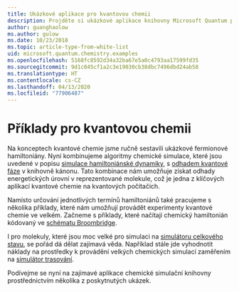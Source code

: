 ```yaml
---
title: Ukázkové aplikace pro kvantovou chemii
description: Projděte si ukázkové aplikace knihovny Microsoft Quantum pro chemii.
author: guanghaolow
ms.author: gulow
ms.date: 10/23/2018
ms.topic: article-type-from-white-list
uid: microsoft.quantum.chemistry.examples
ms.openlocfilehash: 5168fc8592d34a32ba67e5a0c4793aa17599fd35
ms.sourcegitcommit: 9d1c045cf1a2c3e19030cb38dbc7496dbd24ab58
ms.translationtype: HT
ms.contentlocale: cs-CZ
ms.lasthandoff: 04/13/2020
ms.locfileid: "77906487"
---
```

# <a name="quantum-chemistry-examples"></a>Příklady pro kvantovou chemii

Na konceptech kvantové chemie jsme ručně sestavili ukázkové fermionové hamiltoniány. Nyní kombinujeme algoritmy chemické simulace, které jsou uvedené v popisu [simulace hamiltoniánské dynamiky](xref:microsoft.quantum.libraries.standard.algorithms), s [odhadem kvantové fáze](xref:microsoft.quantum.libraries.characterization) v knihovně kánonu. Tato kombinace nám umožňuje získat odhady energetických úrovní v reprezentované molekule, což je jedna z klíčových aplikací kvantové chemie na kvantových počítačích. 

Namísto určování jednotlivých termínů hamiltoniánů také pracujeme s několika příklady, které nám umožňují provádět experimenty kvantové chemie ve velkém. Začneme s příklady, které načítají chemický hamiltonián kódovaný ve [schématu Broombridge](xref:microsoft.quantum.libraries.chemistry.schema.broombridge).

I pro molekuly, které jsou moc velké pro simulaci na [simulátoru celkového stavu](xref:microsoft.quantum.machines.full-state-simulator), se pořád dá dělat zajímavá věda. Například stále jde vyhodnotit náklady na prostředky k provádění velkých chemických simulací zaměřením na [simulátor trasování](xref:microsoft.quantum.machines.qc-trace-simulator.intro).

Podívejme se nyní na zajímavé aplikace chemické simulační knihovny prostřednictvím několika z poskytnutých ukázek.
